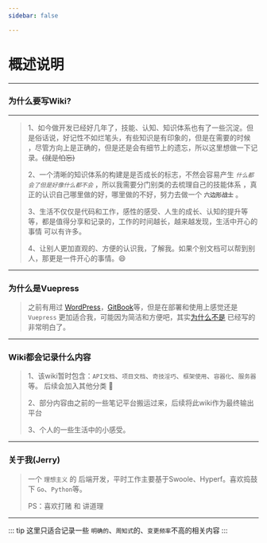 ```yaml
---
sidebar: false

---
```


# 概述说明

---

### 为什么要写Wiki?

---

> 1、如今做开发已经好几年了，技能、认知、知识体系也有了一些沉淀。但是俗话说，好记性不如烂笔头，有些知识是有印象的，但是在需要的时候
> ，尽管方向上是正确的，但是还是会有细节上的遗忘，所以这里想做一下记录。~~(就是怕忘)~~ 
> 
> 2、一个清晰的知识体系的构建是是否成长的标志，不然会容易产生 *`什么都会了但是好像什么都不会`* ，所以我需要分门别类的去梳理自己的技能体系
> ，真正的认识自己哪里做的好，哪里做的不好，努力去做一个 **`六边形战士`** 。
> 
> 3、生活不仅仅是代码和工作，感性的感受、人生的成长、认知的提升等等，都是值得分享和记录的，工作的时间越长，越来越发现，生活中开心的事情
> 可以有许多。
> 
> 4、让别人更加直观的、方便的认识我，了解我。如果个别文档可以帮到别人，那更是一件开心的事情。:smile:


---

### 为什么是Vuepress

> 之前有用过 [WordPress](https://cn.wordpress.org/)，[GitBook](https://www.gitbook.com/)等，但是在部署和使用上感觉还是
> `Vuepress` 更加适合我，可能因为简洁和方便吧，其实[为什么不是](https://vuepress2.netlify.app/zh/guide/#%E4%B8%BA%E4%BB%80%E4%B9%88%E4%B8%8D%E6%98%AF)
> 已经写的非常明白了。

---

### Wiki都会记录什么内容

> 1、该wiki暂时包含：`API文档`、`项目文档`、`奇技淫巧`、`框架使用`、`容器化`、`服务器` 等。
后续会加入其他分类 :magnet:
> 
> 2、部分内容由之前的一些笔记平台搬运过来，后续将此wiki作为最终输出平台
> 
> 3、个人的一些生活中的小感受。
---

### 关于我(Jerry)

> 一个 `理想主义` 的 后端开发，平时工作主要基于Swoole、Hyperf。喜欢捣鼓下 `Go`、`Python`等。
> 
> PS：喜欢打赌 和 讲道理

---

::: tip
这里只适合记录一些 `明确的`、`周知式`的、`变更频率`不高的相关内容
:::


